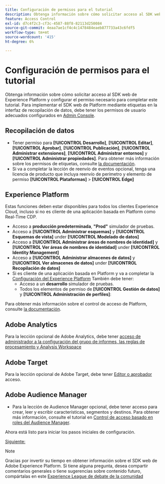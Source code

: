 ```yaml
---
title: Configuración de permisos para el tutorial
description: Obtenga información sobre cómo solicitar acceso al SDK web de Experience Platform y configurar el permiso necesario para completar el tutorial Implementación de Adobe Experience Cloud con SDK web .
feature: Access Control
exl-id: d7c4f2c3-cf3c-4587-88f8-82113d250084
source-git-commit: 4eaa7ae1cf4c4c1478484eaeb877733a43c6fdf5
workflow-type: tm+mt
source-wordcount: '415'
ht-degree: 6%

---
```


# Configuración de permisos para el tutorial

Obtenga información sobre cómo solicitar acceso al SDK web de Experience Platform y configurar el permiso necesario para completar este tutorial. Para implementar el SDK web de Platform mediante etiquetas en la interfaz de recopilación de datos, debe tener los permisos de usuario adecuados configurados en [Admin Console](https://adminconsole.adobe.com).

## Recopilación de datos

* Tener permiso para **[!UICONTROL Desarrollo]**, **[!UICONTROL Editar]**, **[!UICONTROL Aprobar]**, **[!UICONTROL Publicación]**, **[!UICONTROL Administrar extensiones]**, **[!UICONTROL Administrar entornos]** y **[!UICONTROL Administrar propiedades]**. Para obtener más información sobre los permisos de etiquetas, consulte [la documentación](https://experienceleague.adobe.com/docs/experience-platform/tags/admin/user-permissions.html).
* Si va a completar la lección de reenvío de eventos opcional, tenga una licencia de producto que incluya reenvío de perímetro y elemento de permiso **[!UICONTROL Plataformas]** > **[!UICONTROL Edge]**

## Experience Platform

Estas funciones deben estar disponibles para todos los clientes Experience Cloud, incluso si no es cliente de una aplicación basada en Platform como Real-Time CDP.

* Acceso a **producción predeterminada**, **&quot;Prod&quot;** simulador de pruebas.
* Acceso a **[!UICONTROL Administrar esquemas]** y **[!UICONTROL Esquemas de vista]** under **[!UICONTROL Modelado de datos]**
* Acceso a **[!UICONTROL Administrar áreas de nombres de identidad]** y **[!UICONTROL Ver áreas de nombres de identidad]** under **[!UICONTROL Identity Management]**
* Acceso a **[!UICONTROL Administrar almacenes de datos]** y **[!UICONTROL Ver almacenes de datos]** under **[!UICONTROL Recopilación de datos]**
* Si es cliente de una aplicación basada en Platform y va a completar la [Configuración del Experience Platform](setup-experience-platform.md) También debe tener:
   * Acceso a un **desarrollo** simulador de pruebas.
   * Todos los elementos de permiso de **[!UICONTROL Gestión de datos]** y **[!UICONTROL Administración de perfiles]**:


Para obtener más información sobre el control de acceso de Platform, consulte [la documentación](https://experienceleague.adobe.com/docs/experience-platform/access-control/home.html?lang=es).

## Adobe Analytics

Para la lección opcional de Adobe Analytics, debe tener [acceso de administrador a la configuración del grupo de informes, las reglas de procesamiento y Analysis Workspace](https://experienceleague.adobe.com/docs/analytics/admin/admin-console/home.html?lang=es)

## Adobe Target

Para la lección opcional de Adobe Target, debe tener [Editor o aprobador](https://experienceleague.adobe.com/docs/target/using/administer/manage-users/enterprise/properties-overview.html#section_8C425E43E5DD4111BBFC734A2B7ABC80) acceso.

## Adobe Audience Manager

* Para la lección de Audience Manager opcional, debe tener acceso para crear, leer y escribir características, segmentos y destinos. Para obtener más información, consulte el tutorial en [Control de acceso basado en roles del Audience Manager](https://experienceleague.adobe.com/docs/audience-manager-learn/tutorials/setup-and-admin/user-management/setting-permissions-with-role-based-access-control.html?lang=en).

Ahora está listo para iniciar los pasos iniciales de configuración.

[Siguiente: ](configure-schemas.md)

>[!NOTE]
>
>Gracias por invertir su tiempo en obtener información sobre el SDK web de Adobe Experience Platform. Si tiene alguna pregunta, desea compartir comentarios generales o tiene sugerencias sobre contenido futuro, compártalas en este [Experience League de debate de la comunidad](https://experienceleaguecommunities.adobe.com/t5/adobe-experience-platform-launch/tutorial-discussion-implement-adobe-experience-cloud-with-web/td-p/444996)

